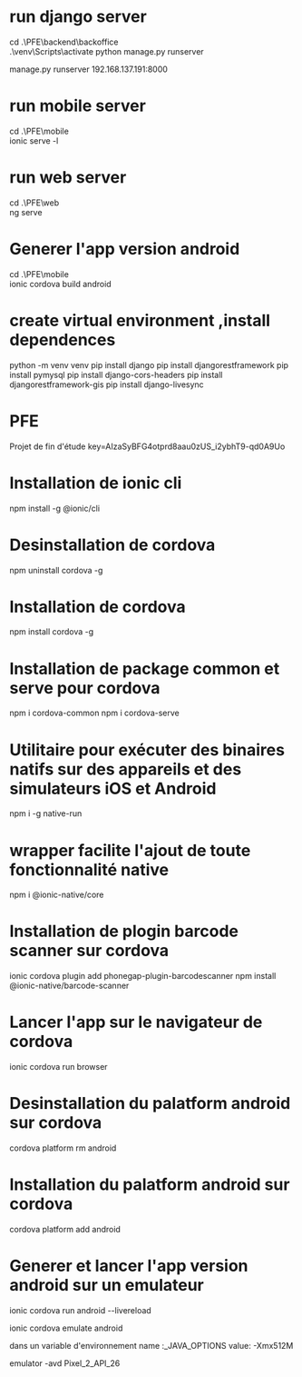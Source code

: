 # run django server

cd .\PFE\backend\backoffice\
.\venv\Scripts\activate 
python manage.py runserver

manage.py runserver 192.168.137.191:8000

# run mobile server

cd .\PFE\mobile\
ionic serve -l

# run web server

cd .\PFE\web\
ng serve

# Generer l'app version android
cd .\PFE\mobile\
ionic cordova build android

# create  virtual environment ,install dependences
python -m venv venv 
pip install django 
pip install djangorestframework
pip install pymysql
pip install django-cors-headers
pip install djangorestframework-gis
pip install django-livesync

# PFE
Projet de fin d'étude 
key=AIzaSyBFG4otprd8aau0zUS_i2ybhT9-qd0A9Uo

# Installation de ionic cli
npm install -g @ionic/cli

# Desinstallation de cordova
npm uninstall cordova -g

# Installation de cordova
npm install cordova -g 

# Installation de package common et serve pour cordova
npm i cordova-common 
npm i cordova-serve 

# Utilitaire pour exécuter des binaires natifs sur des appareils et des simulateurs iOS et Android
npm i -g native-run   

# wrapper facilite l'ajout de toute fonctionnalité native
npm i @ionic-native/core

# Installation de plogin barcode scanner sur cordova
ionic cordova plugin add phonegap-plugin-barcodescanner
npm install @ionic-native/barcode-scanner

# Lancer l'app sur le navigateur de cordova
ionic cordova run browser

# Desinstallation du palatform android sur cordova
cordova platform rm android

# Installation du palatform android sur cordova

cordova platform add android


# Generer et lancer l'app version android sur un emulateur
ionic cordova run android --livereload

ionic cordova emulate android


dans un variable d'environnement 
name :_JAVA_OPTIONS
value: -Xmx512M

emulator -avd Pixel_2_API_26